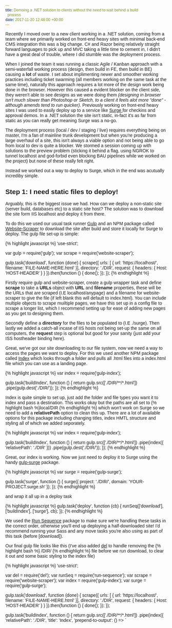 ```yaml
---
title: Demoing a .NET solution to clients without the need to wait behind a build
  process
date: 2017-11-20 12:48:00 +00:00
---
```


Recently I moved over to a new client working in a .NET solution, coming from a team where we primarily worked on front-end heavy sites with minimal back-end CMS integration this was a big change. C# and Razor being relatively straight forward languages to pick up and MVC taking a little time to cement in, I didn't have a great deal of trouble, where I did stumble was the deployment process.

When I joined the team it was running a classic Agile / Kanban approach with a semi-waterfall working process (design, then build in FE, then build in BE) causing a **lot** of waste. I set about implimenting newer and smoother working practices including ticket swarming (all members working on the same task at the same time), naturally this approach requires a lot more of the design work being done in the browser. 
However this caused a evident blocker on the client side, they weren't able to see designs as we were doing them *(designing in browser isn't much slower than Photoshop or Sketch, to a client it feels alot more "done" - although amends tend to run quicker)*. Previously working on front-end heavy sites I was used to easily deploy up to a service like [Surge ](https://surge.sh/) for checkins and approval demos. In a .NET solution the site isn't static, in-fact it's as far from static as you can really get meaning Surge was a no-go.

The deployment process (local / dev / staging / live) requires everything being on master, I'm a fan of mainline trunk development but when you're producing a large overhaul of a site, this isn't always a viable option and not being able to go from local to dev is quite a blocker.
We stormed a session coming up with solutions to the preview problem (sticking it behind a flag, using NGROK to tunnel localhost and god-forbid even blocking BAU pipelines while we worked on the project) but none of these really felt right.

Instead we worked out a way to deploy to Surge, which in the end was acutually incrediby simple. 

## Step 1: I need static files to deploy!
Arguably, this is the biggest issue we had. How can we deploy a non-static site (server build, databases etc) to a static site host? The solution was to download the site form IIS localhost and deploy it from there.

To do this we used our usual task runner [Gulp](https://gulpjs.com/) and an NPM package called [Website-Scraper](https://www.npmjs.com/package/website-scraper) to download the site after build and store it locally for Surge to deploy. The gulp file set-up is simple:

{% highlight javascript %}
'use-strict';

var gulp = require('gulp');
var scrape = require('website-scraper');

gulp.task('download', function (done) {
    scrape({
        urls: [ {
                url: 'https://localhost/',
                filename: 'FILE-NAME-HERE.html'
            }],
            directory: './DIR',
            request: {
                headers: {
                    Host: 'HOST-HEADER'
                }
            }
    }).then(function () {
        done();
    });
});
{% endhighlight %}

Firstly require gulp and website-scraper, create a gulp wrapper task and define **scrape** to take a **URLs** object with **URL** and **filename** properties, these will be the URLs that are scraped (I.E localhost/anypage) and a filename for website-scraper to give the file (if left blank this will default to index.html). You can include multiple objects to scrape muiltiple pages, we have this set up in a config file to scrape a longer list, which I recommend setting up for ease of adding new pages as you get to designing them.

Secondly define a **directory** for the files to be populated to (I.E ./surge). Then lastly we added a catch-all incase of IIS hosts not being set-up the same on all computers, the **request** step is optional but good for your sanity (just add your ISS hostheader binding here).

Great, we've got our site downloading to our file system, now we need a way to access the pages we want to deploy. For this we used another NPM package called [Index](https://www.npmjs.com/package/gulp-index) which looks through a folder and pulls all .html files into a index.html file which you can use as a landing page.

{% highlight javascript %}
var index = require('gulp-index');

gulp.task('buildIndex', function () {
    return gulp.src(['./DIR/**/*.html'])
       .pipe(gulp.dest('./DIR/'));
    });
{% endhighlight %}

Index is quite simple to set up, just add the folder and file types you want it to index and pass a destination. This works okay but the paths are all set to {% highlight bash %}local/DIR {% endhighlight %} which won't work on Surge so we need to add a **relativePath** option to clean this up. There are a lot of available options for this package including changing titles, index HMTL structure and styling all of which we added seporately.

{% highlight javascript %}
var index = require('gulp-index');

gulp.task('buildIndex', function () {
    return gulp.src(['./DIR/**/*.html'])
     .pipe(index({
                'relativePath': './DIR'
            }))
       .pipe(gulp.dest('./DIR/'));
    });
{% endhighlight %}

Great, our index is working. Now we just need to deploy it to Surge using the handy [gulp-surge](https://github.com/surge-sh/gulp-surge) package.

{% highlight javascript %}
var surge = require('gulp-surge');

gulp.task('surge', function () {
    surge({
        project: './DIR/',
        domain: 'YOUR-PROJECT.surge.sh'
    });
});
{% endhighlight %}

and wrap it all up in a deploy task

{% highlight javascript %}
gulp.task('deploy', function (cb) {
    runSeq(['download'], ['buildIndex'], ['surge'], cb);
});
{% endhighlight %}

We used the [Run Sequence](https://www.npmjs.com/package/run-sequence) package to make sure we're handling these tasks in the correct order, otherwise you'll end up deploying a half-downloaded site! I'd recommend running your Sass and any move tasks you're also using as part of this task (before [download]).

Our final gulp file looks like this (I've also added [del](https://www.npmjs.com/package/del) to handle removing the {% highlight bash %} /DIR/ {% endhighlight %} file before we run download, to clear it out and some basic styling to the index file)

{% highlight javascript %}
'use-strict';

var del = require('del');
var runSeq = require('run-sequence');
var scrape = require('website-scraper');
var index = require('gulp-index');
var surge = require('gulp-surge');

gulp.task('download', function (done) {
    scrape({
        urls: [ {
                url: 'https://localhost/',
                filename: 'FILE-NAME-HERE.html'
            }],
            directory: './DIR',
            request: {
                headers: {
                    Host: 'HOST-HEADER'
                }
            }
    }).then(function () {
        done();
    });
});


gulp.task('buildIndex', function () {
    return gulp.src(['./DIR/**/*.html'])
        .pipe(index({
            'relativePath': './DIR',
            'title': 'Index',
            'prepend-to-output': () => `<head>
            <meta name="viewport" content="width=device-width, initial-scale=1">
            <style>
            *{
                font-family: arial;
            }

            body {
                padding: 15px;
            }

            .index__title, ul {
                padding-left: 0;
            }

            .index__section-heading {
                 display: none;
            }

            li {
                list-style: none;
                margin-bottom: 10px;
                }
            li a {
                color: #1c8162;
                text-decoration: none;
            }
            </style>
            </head>
            <body>
            `,
        }))
        .pipe(gulp.dest('./DIR/'));
});

// Surge
gulp.task('surge', function () {
    surge({
        project: './DIR/',
        domain: 'YOUR-PROJECT.surge.sh'
    });
});

// Deploy
gulp.task('deploy', function (cb) {
    runSeq(['sass'], ['download'], ['buildIndex'], ['surge'], cb);
});
{% endhighlight %}
